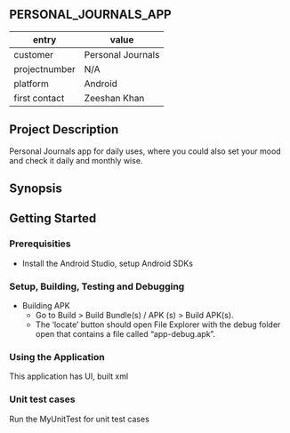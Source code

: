 ## PERSONAL_JOURNALS_APP

| entry          | value             |
|----------------|-------------------|
| customer       | Personal Journals |
| projectnumber  | N/A               |
| platform       | Android           |
| first contact  | Zeeshan Khan      |


## Project Description

Personal Journals app for daily uses, where you could also set your mood and check it daily and monthly wise.

## Synopsis

## Getting Started

### Prerequisities

- Install the Android Studio, setup Android SDKs

### Setup, Building, Testing and Debugging

- Building APK
    - Go to Build > Build Bundle(s) / APK (s) > Build APK(s).
    - The ‘locate’ button should open File Explorer with the debug folder open that contains a file called “app-debug.apk”.
  
### Using the Application

This application has UI, built xml

### Unit test cases

Run the MyUnitTest for unit test cases